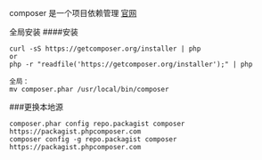 composer 是一个项目依赖管理 [官网](https://www.phpcomposer.com/)

全局安装
####安装
```
curl -sS https://getcomposer.org/installer | php
or 
php -r "readfile('https://getcomposer.org/installer');" | php

全局：
mv composer.phar /usr/local/bin/composer
```

###更换本地源
```
composer.phar config repo.packagist composer https://packagist.phpcomposer.com
composer config -g repo.packagist composer https://packagist.phpcomposer.com

```